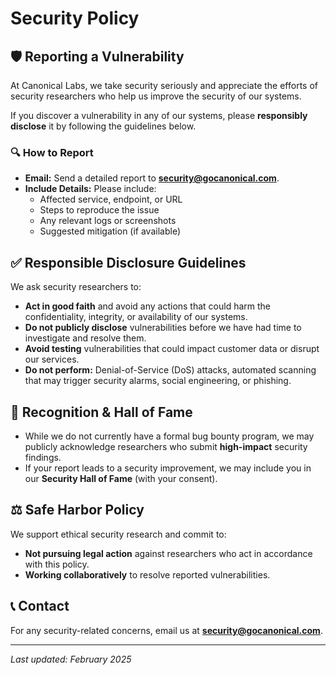 # Security Policy

## 🛡️ Reporting a Vulnerability

At Canonical Labs, we take security seriously and appreciate the efforts of security researchers who help us improve the security of our systems.

If you discover a vulnerability in any of our systems, please **responsibly disclose** it by following the guidelines below.

### 🔍 How to Report
- **Email:** Send a detailed report to **security@gocanonical.com**.
- **Include Details:** Please include:
  - Affected service, endpoint, or URL
  - Steps to reproduce the issue
  - Any relevant logs or screenshots
  - Suggested mitigation (if available)

## ✅ Responsible Disclosure Guidelines
We ask security researchers to:
- **Act in good faith** and avoid any actions that could harm the confidentiality, integrity, or availability of our systems.
- **Do not publicly disclose** vulnerabilities before we have had time to investigate and resolve them.
- **Avoid testing** vulnerabilities that could impact customer data or disrupt our services.
- **Do not perform:** Denial-of-Service (DoS) attacks, automated scanning that may trigger security alarms, social engineering, or phishing.

## 🎁 Recognition & Hall of Fame
- While we do not currently have a formal bug bounty program, we may publicly acknowledge researchers who submit **high-impact** security findings.
- If your report leads to a security improvement, we may include you in our **Security Hall of Fame** (with your consent).

## ⚖️ Safe Harbor Policy
We support ethical security research and commit to:
- **Not pursuing legal action** against researchers who act in accordance with this policy.
- **Working collaboratively** to resolve reported vulnerabilities.

## 📞 Contact
For any security-related concerns, email us at **security@gocanonical.com**.

---

_Last updated: February 2025_